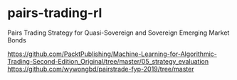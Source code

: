 # pairs-trading-rl
Pairs Trading Strategy for Quasi-Sovereign and Sovereign Emerging Market Bonds

https://github.com/PacktPublishing/Machine-Learning-for-Algorithmic-Trading-Second-Edition_Original/tree/master/05_strategy_evaluation
https://github.com/wywongbd/pairstrade-fyp-2019/tree/master
